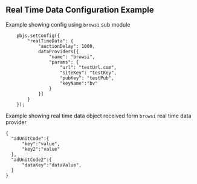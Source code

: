 ## Real Time Data Configuration Example 

Example showing config using `browsi` sub module
```
    pbjs.setConfig({
        "realTimeData": {
            "auctionDelay": 1000,
            dataProviders[{
                "name": "browsi",
                "params": {
                    "url": "testUrl.com",
                    "siteKey": "testKey",
                    "pubKey": "testPub",
                    "keyName":"bv"
                }  
            }]
        }
    });
```    

Example showing real time data object received form `browsi` real time data provider
```
{
  "adUnitCode":{
      "key":"value",
      "key2":"value"
  },
  "adUnitCode2":{
      "dataKey":"dataValue",
  }
}
```   
